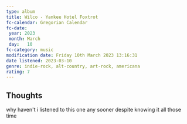 ```yaml
---
type: album 
title: Wilco - Yankee Hotel Foxtrot
fc-calendar: Gregorian Calendar
fc-date: 
 year: 2023
 month: March
 day:   10
fc-category: music
modification date: Friday 10th March 2023 13:16:31
date listened: 2023-03-10
genre: indie-rock, alt-country, art-rock, americana
rating: 7
---
```

## Thoughts

why haven't i listened to this one any sooner despite knowing it all those time